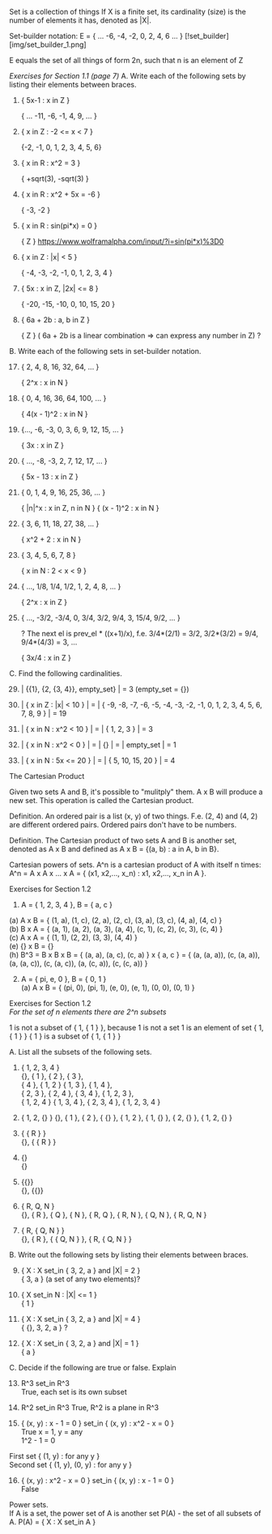Set is a collection of things
If X is a finite set, its cardinality (size) is the number of elements it has, denoted as |X|.

Set-builder notation:
E = { ... -6, -4, -2, 0, 2, 4, 6 ... }
[!set_builder][img/set_builder_1.png]

E equals the set of all things of form 2n, such that n is an element of Z

*Exercises for Section 1.1 (page 7)*
A. Write each of the following sets by listing their elements between braces.

1. { 5x-1 : x in Z }

	{ ... -11, -6, -1, 4, 9, ... }

3. { x in Z : -2 <= x < 7 }

	{-2, -1, 0, 1, 2, 3, 4, 5, 6}

5. { x in R : x^2 = 3 }

	{ +sqrt(3), -sqrt(3) }

7. { x in R : x^2 + 5x = -6 }

	{ -3, -2 }

9. { x in R : sin(pi\*x) = 0 }

	{ Z } https://www.wolframalpha.com/input/?i=sin(pi*x)%3D0

11. { x in Z : |x| < 5 }

	{ -4, -3, -2, -1, 0, 1, 2, 3, 4 }

14. { 5x : x in Z, |2x| <= 8 }

	{ -20, -15, -10, 0, 10, 15, 20 } 

16. { 6a + 2b : a, b in Z }

	{ Z } ( 6a + 2b is a linear combination => can express any number in Z) ?

B. Write each of the following sets in set-builder notation.

17. { 2, 4, 8, 16, 32, 64, ... }

	{ 2^x : x in N }

18. { 0, 4, 16, 36, 64, 100, ... }

	{ 4(x - 1)^2 : x in N }

19. {..., -6, -3, 0, 3, 6, 9, 12, 15, ... }

	{ 3x : x in Z }

20. { ..., -8, -3, 2, 7, 12, 17, ... }

	{ 5x - 13 : x in Z }

21. { 0, 1, 4, 9, 16, 25, 36, ... }

	{ |n|^x : x in Z, n in N }
	{ (x - 1)^2 : x in N }

22. { 3, 6, 11, 18, 27, 38, ... }

	{ x^2 + 2 : x in N }

23. { 3, 4, 5, 6, 7, 8 }

	{ x in N : 2 < x < 9 }

25. { ..., 1/8, 1/4, 1/2, 1, 2, 4, 8, ... }

	{ 2^x : x in Z }

28. { ..., -3/2, -3/4, 0, 3/4, 3/2, 9/4, 3, 15/4, 9/2, ... }

	? The next el is prev_el * ((x+1)/x), f.e. 3/4*(2/1) = 3/2, 3/2*(3/2) = 9/4, 9/4*(4/3) = 3, ...

	{ 3x/4 : x in Z }

C. Find the following cardinalities.

29. | {{1}, {2, {3, 4}}, empty_set} | = 3 (empty_set = {})

33. | { x in Z : |x| < 10 } | = | { -9, -8, -7, -6, -5, -4, -3, -2, -1, 0, 1, 2, 3, 4, 5, 6, 7, 8, 9 } | = 19

36. | { x in N : x^2 < 10 } | = | { 1, 2, 3 } | = 3

37. | { x in N : x^2 < 0 } | = | {} | = | empty_set | = 1

38. | { x in N : 5x <= 20 } | = | { 5, 10, 15, 20 } | = 4


The Cartesian Product

Given two sets A and B, it's possible to "mulitply" them. A x B will produce a new set. This operation is called the Cartesian product.

Definition. An ordered pair is a list (x, y) of two things.
F.e. (2, 4) and (4, 2) are different ordered pairs.
Ordered pairs don't have to be numbers.

Definition. The Cartesian product of two sets A and B is another set, denoted as A x B and defined as A x B = {(a, b) : a in A, b in B}.

Cartesian powers of sets.
A^n is a cartesian product of A with itself n times:
A^n = A x A x ... x A = { (x1, x2,..., x_n) : x1, x2,..., x_n in A }.

Exercises for Section 1.2

1. A = { 1, 2, 3, 4 }, B = { a, c }

(a) A x B = { (1, a), (1, c), (2, a), (2, c), (3, a), (3, c), (4, a), (4, c) }    
(b) B x A = { (a, 1), (a, 2), (a, 3), (a, 4), (c, 1), (c, 2), (c, 3), (c, 4) }    
(c) A x A = { (1, 1), (2, 2), (3, 3), (4, 4) }    
(e) {} x B = {}    
(h) B^3 = B x B x B = { (a, a), (a, c), (c, a) } x { a, c } = { (a, (a, a)), (c, (a, a)), (a, (a, c)), (c, (a, c)), (a, (c, a)), (c, (c, a)) }    

2. A = { pi, e, 0 }, B = { 0, 1 }    
(a) A x B = { (pi, 0), (pi, 1), (e, 0), (e, 1), (0, 0), (0, 1) }   


Exercises for Section 1.2    
*For the set of n elements there are 2^n subsets*

1 is not a subset of { 1, { 1 } }, because 1 is not a set
1 is an element of set { 1, { 1 } }
{ 1 } is a subset of { 1, { 1 } }

A. List all the subsets of the following sets.    
1. { 1, 2, 3, 4 }    
{}, { 1 }, { 2 }, { 3 },    
{ 4 }, { 1, 2 } { 1, 3 }, { 1, 4 },           
{ 2, 3 }, { 2, 4 }, { 3, 4 }, { 1, 2, 3 },           
{ 1, 2, 4 } { 1, 3, 4 }, { 2, 3, 4 }, { 1, 2, 3, 4 }        

2. { 1, 2, {} }
{}, { 1 }, { 2 }, { {} }, { 1, 2 }, { 1, {} }, { 2, {} }, { 1, 2, {} }    

3. { { R } }    
{}, { { R } }    

4. {}    
{}    

5. {{}}    
{}, {{}}    

6. { R, Q, N }   
{}, { R }, { Q }, { N }, { R, Q }, { R, N }, { Q, N }, { R, Q, N }    

7. { R, { Q, N } }    
{}, { R }, { { Q, N } }, { R, { Q, N } }     

B. Write out the following sets by listing their elements between braces.

9. { X : X set_in { 3, 2, a } and |X| = 2 }    
{ 3, a } (a set of any two elements)?    

10. { X set_in N : |X| <= 1 }    
{ 1 }    

11. { X : X set_in { 3, 2, a } and |X| = 4 }    
{ {}, 3, 2, a } ?    

12. { X : X set_in { 3, 2, a } and |X| = 1 }    
{ a }    

C. Decide if the following are true or false. Explain

13. R^3 set_in R^3    
True, each set is its own subset    

14. R^2 set_in R^3
True, R^2 is a plane in R^3

15. { (x, y) : x - 1 = 0  } set_in { (x, y) : x^2 - x = 0 }    
True
x = 1, y = any    
1^2 - 1 = 0

First set { (1, y) : for any y }       
Second set { (1, y), (0, y) : for any y }    

16. { (x, y) : x^2 - x = 0  } set_in { (x, y) : x - 1 = 0 }    
False    


Power sets.    
If A is a set, the power set of A is another set P(A) - the set of all subsets of A.
P(A) = { X : X set_in A }